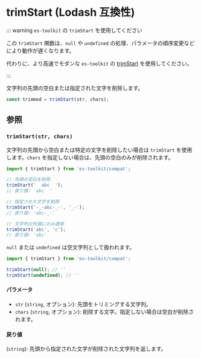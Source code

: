 # trimStart (Lodash 互換性)

::: warning `es-toolkit` の `trimStart` を使用してください

この `trimStart` 関数は、`null` や `undefined` の処理、パラメータの順序変更などにより動作が遅くなります。

代わりに、より高速でモダンな `es-toolkit` の [trimStart](../../string/trimStart.md) を使用してください。

:::

文字列の先頭の空白または指定された文字を削除します。

```typescript
const trimmed = trimStart(str, chars);
```

## 参照

### `trimStart(str, chars)`

文字列の先頭から空白または特定の文字を削除したい場合は `trimStart` を使用します。`chars` を指定しない場合は、先頭の空白のみが削除されます。

```typescript
import { trimStart } from 'es-toolkit/compat';

// 先頭の空白を削除
trimStart('  abc  ');
// 戻り値: 'abc  '

// 指定された文字を削除
trimStart('-_-abc-_-', '_-');
// 戻り値: 'abc-_-'

// 文字列の先頭にのみ適用
trimStart('abc', 'c');
// 戻り値: 'abc'
```

`null` または `undefined` は空文字列として扱われます。

```typescript
import { trimStart } from 'es-toolkit/compat';

trimStart(null); // ''
trimStart(undefined); // ''
```

#### パラメータ

- `str` (`string`, オプション): 先頭をトリミングする文字列。
- `chars` (`string`, オプション): 削除する文字。指定しない場合は空白が削除されます。

#### 戻り値

(`string`): 先頭から指定された文字が削除された文字列を返します。
